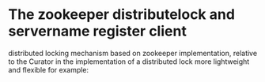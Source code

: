 # The zookeeper distributelock and servername register client
distributed locking mechanism based on zookeeper implementation, relative to the Curator in the implementation of a distributed lock more lightweight and flexible
for example:


